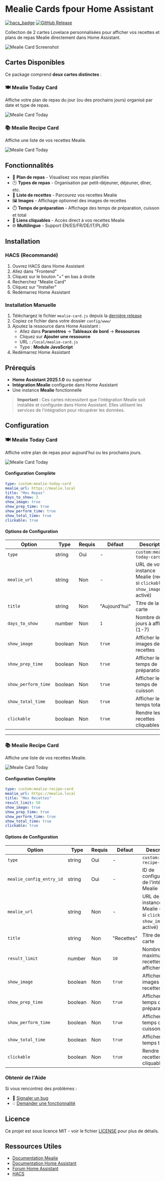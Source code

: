 # Mealie Cards fpour Home Assistant

[![hacs_badge](https://img.shields.io/badge/HACS-Default-orange.svg)](https://github.com/custom-components/hacs)
[![GitHub Release](https://img.shields.io/github/release/domodom30/mealie-card.svg)](https://github.com/domodom30/mealie-card/releases)

Collection de 2 cartes Lovelace personnalisées pour afficher vos recettes et plans de repas Mealie directement dans Home Assistant.

![Mealie Card Screenshot](screenshot.png)

## Cartes Disponibles

Ce package comprend **deux cartes distinctes** :

### 🍽️ Mealie Today Card
Affiche votre plan de repas du jour (ou des prochains jours) organisé par date et type de repas.

![Mealie Card Today](./images/mealplan.png)

### 📚 Mealie Recipe Card
Affiche une liste de vos recettes Mealie.

![Mealie Card Today](./images/recipes.png)

## Fonctionnalités

- 📅 **Plan de repas** - Visualisez vos repas planifiés
- 🕒 **Types de repas** - Organisation par petit-déjeuner, déjeuner, dîner, etc.
- 📖 **Liste de recettes** - Parcourez vos recettes Mealie
- 🖼️ **Images** - Affichage optionnel des images de recettes
- ⏱️ **Temps de préparation** - Affichage des temps de préparation, cuisson et total
- 🔗 **Liens cliquables** - Accès direct à vos recettes Mealie
- 🌐 **Multilingue** - Support EN/ES/FR/DE/IT/PL/RO

## Installation

### HACS (Recommandé)

1. Ouvrez HACS dans Home Assistant
2. Allez dans "Frontend"
3. Cliquez sur le bouton "+" en bas à droite
4. Recherchez "Mealie Card"
5. Cliquez sur "Installer"
6. Redémarrez Home Assistant

### Installation Manuelle

1. Téléchargez le fichier `mealie-card.js` depuis la [dernière release](https://github.com/domodom30/mealie-card/releases)
2. Copiez ce fichier dans votre dossier `config/www/`
3. Ajoutez la ressource dans Home Assistant :
   - Allez dans **Paramètres** → **Tableaux de bord** → **Ressources**
   - Cliquez sur **Ajouter une ressource**
   - URL : `/local/mealie-card.js`
   - Type : **Module JavaScript**
4. Redémarrez Home Assistant

## Prérequis

- **Home Assistant 2025.1.0** ou supérieur
- **Intégration Mealie** configurée dans Home Assistant
- Une instance **Mealie** fonctionnelle

> **Important** : Ces cartes nécessitent que l'intégration Mealie soit installée et configurée dans Home Assistant. Elles utilisent les services de l'intégration pour récupérer les données.

## Configuration

### 🍽️ Mealie Today Card

Affiche votre plan de repas pour aujourd'hui ou les prochains jours.

![Mealie Card Today](./images/mealplan_config.png)

#### Configuration Complète

```yaml
type: custom:mealie-today-card
mealie_url: https://mealie.local
title: "Mes Repas"
days_to_show: 3
show_image: true
show_prep_time: true
show_perform_time: true
show_total_time: true
clickable: true
```

#### Options de Configuration

| Option | Type | Requis | Défaut | Description |
|--------|------|--------|--------|-------------|
| `type` | string | Oui | - | `custom:mealie-today-card` |
| `mealie_url` | string | Non | - | URL de votre instance Mealie (requis si `clickable` ou `show_image` est activé) |
| `title` | string | Non | "Aujourd'hui" | Titre de la carte |
| `days_to_show` | number | Non | `1` | Nombre de jours à afficher (1-7) |
| `show_image` | boolean | Non | `true` | Afficher les images des recettes |
| `show_prep_time` | boolean | Non | `true` | Afficher le temps de préparation |
| `show_perform_time` | boolean | Non | `true` | Afficher le temps de cuisson |
| `show_total_time` | boolean | Non | `true` | Afficher le temps total |
| `clickable` | boolean | Non | `true` | Rendre les recettes cliquables |

---

### 📚 Mealie Recipe Card

Affiche une liste de vos recettes Mealie.

![Mealie Card Today](./images/recipes_config.png)

#### Configuration Complète

```yaml
type: custom:mealie-recipe-card
mealie_url: https://mealie.local
title: "Mes Recettes"
result_limit: 50
show_image: true
show_prep_time: true
show_perform_time: true
show_total_time: true
clickable: true
```

#### Options de Configuration

| Option | Type | Requis | Défaut | Description |
|--------|------|--------|--------|-------------|
| `type` | string | Oui | - | `custom:mealie-recipe-card` |
| `mealie_config_entry_id` | string | Oui | - | ID de configuration de l'intégration Mealie |
| `mealie_url` | string | Non | - | URL de votre instance Mealie (requis si `clickable` ou `show_image` est activé) |
| `title` | string | Non | "Recettes" | Titre de la carte |
| `result_limit` | number | Non | `10` | Nombre maximum de recettes à afficher |
| `show_image` | boolean | Non | `true` | Afficher les images des recettes |
| `show_prep_time` | boolean | Non | `true` | Afficher le temps de préparation |
| `show_perform_time` | boolean | Non | `true` | Afficher le temps de cuisson |
| `show_total_time` | boolean | Non | `true` | Afficher le temps total |
| `clickable` | boolean | Non | `true` | Rendre les recettes cliquables |

### Obtenir de l'Aide

Si vous rencontrez des problèmes :

- 🐛 [Signaler un bug](https://github.com/domodom30/mealie-card/issues/new?template=bug_report.md)
- 💡 [Demander une fonctionnalité](https://github.com/domodom30/mealie-card/issues/new?template=feature_request.md)

## Licence

Ce projet est sous licence MIT - voir le fichier [LICENSE](LICENSE) pour plus de détails.

## Ressources Utiles

- [Documentation Mealie](https://nightly.mealie.io/)
- [Documentation Home Assistant](https://www.home-assistant.io/docs/)
- [Forum Home Assistant](https://community.home-assistant.io/)
- [HACS](https://hacs.xyz/)
